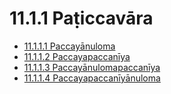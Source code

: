 

# 11.1.1 Paṭiccavāra

* [11.1.1.1 Paccayānuloma](11.1.1/11.1.1.1.md)
* [11.1.1.2 Paccayapaccanīya](11.1.1/11.1.1.2.md)
* [11.1.1.3 Paccayānulomapaccanīya](11.1.1/11.1.1.3.md)
* [11.1.1.4 Paccayapaccanīyānuloma](11.1.1/11.1.1.4.md)



